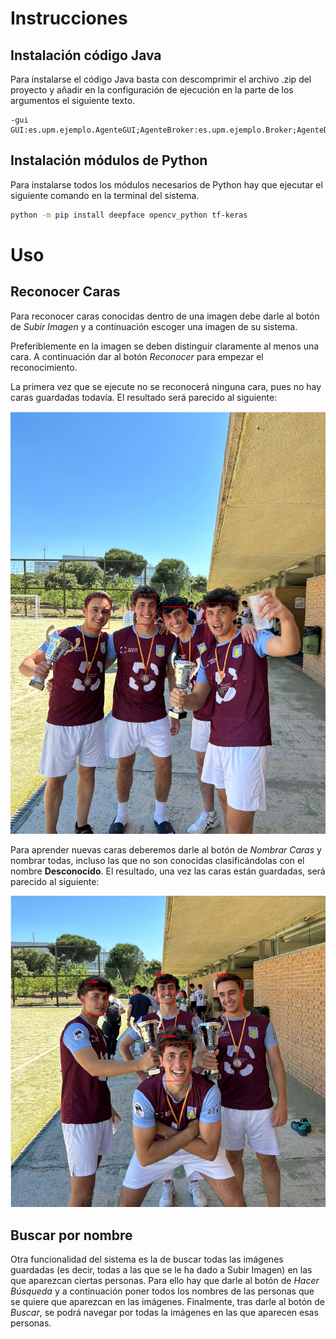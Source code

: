 # Instrucciones
## Instalación código Java
Para instalarse el código Java basta con descomprimir el archivo .zip del proyecto y añadir en la configuración de ejecución en la parte de los argumentos el siguiente texto.
```
-gui GUI:es.upm.ejemplo.AgenteGUI;AgenteBroker:es.upm.ejemplo.Broker;AgenteDetector:es.upm.ejemplo.DetectorCaras;AgenteCalculadora:es.upm.ejemplo.CalculadoraEmbeddings;AgenteComparador:es.upm.ejemplo.ComparadorCaras;AgenteBusqueda:es.upm.ejemplo.BuscadorFotos
```

## Instalación módulos de Python 
Para instalarse todos los módulos necesarios de Python hay que ejecutar el siguiente comando en la terminal del sistema.
```bash
python -m pip install deepface opencv_python tf-keras
```

# Uso 
## Reconocer Caras
Para reconocer caras conocidas dentro de una imagen debe darle al botón de *Subir Imagen* y a continuación escoger una imagen de su sistema.

Preferiblemente en la imagen se deben distinguir claramente al menos una cara. A continuación dar al botón *Reconocer* para empezar el reconocimiento.

La primera vez que se ejecute no se reconocerá ninguna cara, pues no hay caras guardadas todavía. El resultado será parecido al siguiente:

![alt text](img/SinNombre.png)

Para aprender nuevas caras deberemos darle al botón de *Nombrar Caras* y nombrar todas, incluso las que no son conocidas clasificándolas con el nombre **Desconocido**. El resultado, una vez las caras están guardadas, será parecido al siguiente:


![alt text](img/ConNombre.png)

## Buscar por nombre
Otra funcionalidad del sistema es la de buscar todas las imágenes guardadas (es decir, todas a las que se le ha dado a Subir Imagen) en las que aparezcan ciertas personas. Para ello hay que darle al botón de *Hacer Búsqueda* y a continuación poner todos los nombres de las personas que se quiere que aparezcan en las imágenes. Finalmente, tras darle al botón de *Buscar*, se podrá navegar por todas la imágenes en las que aparecen esas personas.